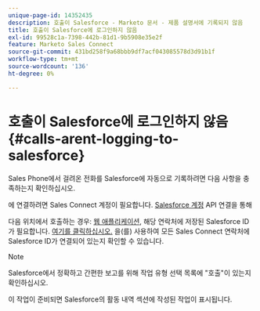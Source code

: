 ```yaml
---
unique-page-id: 14352435
description: 호출이 Salesforce - Marketo 문서 - 제품 설명서에 기록되지 않음
title: 호출이 Salesforce에 로그인하지 않음
exl-id: 99528c1a-7398-442b-81d1-9b5908e35e2f
feature: Marketo Sales Connect
source-git-commit: 431bd258f9a68bbb9df7acf043085578d3d91b1f
workflow-type: tm+mt
source-wordcount: '136'
ht-degree: 0%

---
```


# 호출이 Salesforce에 로그인하지 않음 {#calls-arent-logging-to-salesforce}

Sales Phone에서 걸려온 전화를 Salesforce에 자동으로 기록하려면 다음 사항을 충족하는지 확인하십시오.

에 연결하려면 Sales Connect 계정이 필요합니다. [Salesforce 계정](/help/marketo/product-docs/marketo-sales-connect/crm/salesforce-integration/connect-your-sales-connect-account-to-salesforce.md) API 연결을 통해

다음 위치에서 호출하는 경우: [웹 애플리케이션](https://toutapp.com/login), 해당 연락처에 저장된 Salesforce ID가 필요합니다. [여기를 클릭하십시오.](/help/marketo/product-docs/marketo-sales-connect/crm/salesforce-customization/import-a-salesforce-id-into-sales-connect.md) 을(를) 사용하여 모든 Sales Connect 연락처에 Salesforce ID가 연결되어 있는지 확인할 수 있습니다.

>[!NOTE]
>
>Salesforce에서 정확하고 간편한 보고를 위해 작업 유형 선택 목록에 &quot;호출&quot;이 있는지 확인하십시오.

이 작업이 준비되면 Salesforce의 활동 내역 섹션에 작성된 작업이 표시됩니다.

